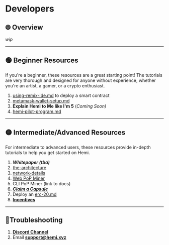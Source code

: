 # Developers

## 🌐 Overview

_wip_

***

## 🟢 Beginner Resources

If you're a beginner, these resources are a great starting point! The tutorials are very thorough and designed for anyone without experience, whether you're an artist, a gamer, or a crypto enthusiast.&#x20;

1. [using-remix-ide.md](../../how-to-tutorials/using-remix-ide.md "mention") to deploy a smart contract
2. [metamask-wallet-setup.md](../../how-to-tutorials/metamask-wallet-setup.md "mention")
3. **Explain Hemi to Me like I'm 5** (_Coming Soon)_
4. [hemi-pilot-program.md](../../governance/hemi-pilot-program.md "mention")

***

## 🟡 Intermediate/Advanced Resources

For intermediate to advanced users, these resources provide in-depth tutorials to help you get started on Hemi.

1. _**Whitepaper (tba)**_
2. [the-architecture](../../foundational-topics/the-architecture/ "mention")
3. [network-details](../network-details/ "mention")
4. [Web PoP Miner](https://popminer.hemi.xyz)
5. CLI PoP Miner (link to docs)
6. [_**Claim a Capsule**_ ](https://app.hemi.xyz/get-started/)
7. Deploy an [erc-20.md](../../how-to-tutorials/erc-20.md "mention")
8. [**Incentives**](../../governance/incentives/)

***

## 📐Troubleshooting

1. [**Discord Channel**](https://discord.com/channels/1202677849887080508/1217860733820469298)
2. Email [**support@hemi.xyz**](mailto:support@hemi.xyz)
